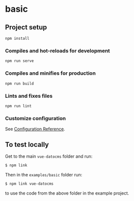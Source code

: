 # basic

## Project setup
```
npm install
```

### Compiles and hot-reloads for development
```
npm run serve
```

### Compiles and minifies for production
```
npm run build
```

### Lints and fixes files
```
npm run lint
```

### Customize configuration
See [Configuration Reference](https://cli.vuejs.org/config/).

## To test locally

Get to the main `vue-datocms` folder and run:
``` bash
$ npm link
```

Then in the `examples/basic` folder run:
``` bash
$ npm link vue-datocms
```
to use the code from the above folder in the example project.